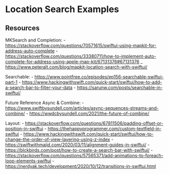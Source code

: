 #  Location Search Examples


## Resources

MKSearch and Completion:
    - https://stackoverflow.com/questions/70571615/swiftui-using-mapkit-for-address-auto-complete
    - https://stackoverflow.com/questions/33380711/how-to-implement-auto-complete-for-address-using-apple-map-kit/67131376#67131376
    _ https://www.peteralt.com/blog/mapkit-location-search-with-swiftui/

Searchable:
    - https://www.pointfree.co/episodes/ep156-searchable-swiftui-part-1
    - https://www.hackingwithswift.com/quick-start/swiftui/how-to-add-a-search-bar-to-filter-your-data
    - https://sarunw.com/posts/searchable-in-swiftui/
    
Future Reference Async & Combine:
    - https://www.swiftbysundell.com/articles/async-sequences-streams-and-combine/
    - https://wwdcbysundell.com/2021/the-future-of-combine/
    
Layout: 
    - https://stackoverflow.com/questions/67811506/padding-offset-or-position-in-swiftui
    - https://thehappyprogrammer.com/custom-textfield-in-swiftui
    - https://www.hackingwithswift.com/quick-start/swiftui/how-to-change-the-order-of-view-layering-using-z-index
    - https://swiftwithmajid.com/2020/03/11/alignment-guides-in-swiftui/
    - https://blckbirds.com/post/how-to-create-a-search-bar-with-swiftui/
    - https://stackoverflow.com/questions/57565371/add-animations-to-foreach-loop-elements-swiftui
    - https://nerdyak.tech/development/2020/10/12/transitions-in-swiftui.html


